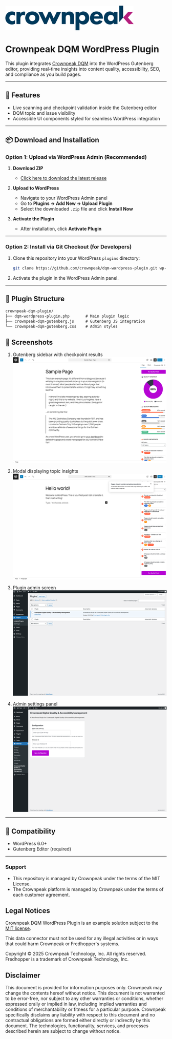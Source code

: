 <a href="http://www.crownpeak.com" target="_blank">![Crownpeak Logo](./images/logo/crownpeak-logo.png "Crownpeak Logo")</a>

# Crownpeak DQM WordPress Plugin
This plugin integrates [Crownpeak DQM](https://www.crownpeak.com/firstspirit/products/digital-accessibility/digital-accessibility-and-quality-management-dqm/) into the WordPress Gutenberg editor, providing real-time insights into content quality, accessibility, SEO, and compliance as you build pages.

---

## 🚀 Features

- Live scanning and checkpoint validation inside the Gutenberg editor
- DQM topic and issue visibility
- Accessible UI components styled for seamless WordPress integration

---

## 📦 Download and Installation

### Option 1: Upload via WordPress Admin (Recommended)

1. **Download ZIP**
    - [Click here to download the latest release](https://github.com/crownpeak/dqm-wordpress-plugin/releases/latest)

2. **Upload to WordPress**
    - Navigate to your WordPress Admin panel
    - Go to **Plugins → Add New → Upload Plugin**
    - Select the downloaded `.zip` file and click **Install Now**

3. **Activate the Plugin**
    - After installation, click **Activate Plugin**

---

### Option 2: Install via Git Checkout (for Developers)

1. Clone this repository into your WordPress `plugins` directory:
   ```bash
   git clone https://github.com/crownpeak/dqm-wordpress-plugin.git wp-content/plugins/crownpeak-dqm-plugin
   ```

2. Activate the plugin in the WordPress Admin panel.

---

## 📁 Plugin Structure

```
crownpeak-dqm-plugin/
├── dqm-wordpress-plugin.php       # Main plugin logic
├── crownpeak-dqm-gutenberg.js     # Gutenberg JS integration
└── crownpeak-dqm-gutenberg.css    # Admin styles
```

## 📸 Screenshots
1. Gutenberg sidebar with checkpoint results
![Screenshot showing DQM Plugin showing in Gutenberg Editor](./images/screenshots/gutenberg-editor.png "Screenshot showing DQM Plugin showing in Gutenberg Editor")

2. Modal displaying topic insights
![Screenshot showing topic insights in modal](./images/screenshots/modal-topic-insights.png "Screenshot showing topic insights in modal")

3. Plugin admin screen
![Screenshot showing plugin admin screen](./images/screenshots/admin-plugins.png "Screenshot showing plugin admin screen")

4. Admin settings panel
![Screenshot showing plugin credentials screen](./images/screenshots/admin-credentials.png "Screenshot showing plugin credentials screen")

---

## 🧩 Compatibility

- WordPress 6.0+
- Gutenberg Editor (required)

---

###   Support
* This repository is managed by Crownpeak under the terms of the MIT License.
* The Crownpeak platform is managed by Crownpeak under the terms of each customer agreement.

##  Legal Notices
Crownpeak DQM WordPress Plugin is an example solution subject to the [MIT license](./LICENSE).

This data connector must not be used for any illegal activities or in ways that could harm Crownpeak or Fredhopper's systems.

Copyright © 2025 Crownpeak Technology, Inc. All rights reserved. Fredhopper is a trademark of Crownpeak Technology, Inc.

## Disclaimer
This document is provided for information purposes only. Crownpeak may change the contents hereof without notice. This document is not warranted to be error-free, nor subject to any other warranties or conditions, whether expressed orally or implied in law, including implied warranties and conditions of merchantability or fitness for a particular purpose. Crownpeak specifically disclaims any liability with respect to this document and no contractual obligations are formed either directly or indirectly by this document. The technologies, functionality, services, and processes described herein are subject to change without notice.